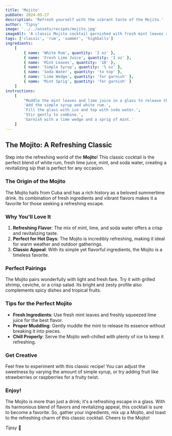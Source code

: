 ```yaml
---
title: 'Mojito'
pubDate: 2024-05-27
description: 'Refresh yourself with the vibrant taste of the Mojito.'
author: 'Tipsy'
image: '../../assets/recipes/mojito.jpg'
imageAlt: 'A classic Mojito cocktail garnished with fresh mint leaves and a lime wedge.'
tags: ['classic', 'rum', 'summer', 'highballs']
ingredients:
    [
        { name: 'White Rum', quantity: '2 oz' },
        { name: 'Fresh Lime Juice', quantity: '1 oz' },
        { name: 'Mint Leaves', quantity: '10' },
        { name: 'Simple Syrup', quantity: '½ oz' },
        { name: 'Soda Water', quantity: 'to top' },
        { name: 'Lime Wedge', quantity: 'for garnish' },
        { name: 'Mint Sprig', quantity: 'for garnish' }
    ]
instructions:
    [
        "Muddle the mint leaves and lime juice in a glass to release the mint's essence.",
        'Add the simple syrup and white rum.',
        'Fill the glass with ice and top with soda water.',
        'Stir gently to combine.',
        'Garnish with a lime wedge and a sprig of mint.'
    ]
---
```


## The Mojito: A Refreshing Classic

Step into the refreshing world of the **Mojito**! This classic cocktail is the perfect blend of white rum, fresh lime juice, mint, and soda water, creating a revitalizing sip that is perfect for any occasion.

### The Origin of the Mojito

The Mojito hails from Cuba and has a rich history as a beloved summertime drink. Its combination of fresh ingredients and vibrant flavors makes it a favorite for those seeking a refreshing escape.

### Why You'll Love It

1. **Refreshing Flavor**: The mix of mint, lime, and soda water offers a crisp and revitalizing taste.
2. **Perfect for Hot Days**: The Mojito is incredibly refreshing, making it ideal for warm weather and outdoor gatherings.
3. **Classic Appeal**: With its simple yet flavorful ingredients, the Mojito is a timeless favorite.

### Perfect Pairings

The Mojito pairs wonderfully with light and fresh fare. Try it with grilled shrimp, ceviche, or a crisp salad. Its bright and zesty profile also complements spicy dishes and tropical fruits.

### Tips for the Perfect Mojito

-   **Fresh Ingredients**: Use fresh mint leaves and freshly squeezed lime juice for the best flavor.
-   **Proper Muddling**: Gently muddle the mint to release its essence without breaking it into pieces.
-   **Chill Properly**: Serve the Mojito well-chilled with plenty of ice to keep it refreshing.

### Get Creative

Feel free to experiment with this classic recipe! You can adjust the sweetness by varying the amount of simple syrup, or try adding fruit like strawberries or raspberries for a fruity twist.

### Enjoy!

The Mojito is more than just a drink; it's a refreshing escape in a glass. With its harmonious blend of flavors and revitalizing appeal, this cocktail is sure to become a favorite. So, gather your ingredients, mix up a Mojito, and toast to the refreshing charm of this classic cocktail. Cheers to the Mojito!

_Tipsy_ 🍹
